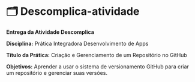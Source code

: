 # 🗂 Descomplica-atividade

<p><strong>Entrega da Atividade Descomplica</strong></p>
<p><strong>Disciplina:</strong> Prática Integradora Desenvolvimento de Apps </p>
<p><strong>Título da Prática:</strong> Criação e Gerenciamento de um Repositório no GitHub</p>
<p><strong>Objetivos:</strong> Aprender a usar o sistema de versionamento GitHub para criar um repositório e gerenciar suas versões.</p>



